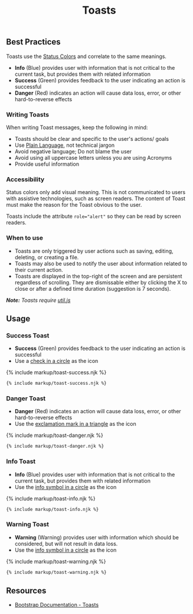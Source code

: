 ﻿---
title: Toasts
summary: Toasts are a lightweight notification relaying information related to the user's actions.
tags: components
layout: guide
eleventyNavigation:
  key: Toasts
  parent: Components
  order: 300
  excerpt: Toasts are a lightweight notification relaying information related to the user's actions.
  img: /img/illustrations/illus-toasts.svg
---

## Best Practices

Toasts use the [Status Colors](/theming/color) and correlate to the same meanings.
- **Info** (Blue) provides user with information that is not critical to the current task, but provides them with related information
- **Success** (Green) provides feedback to the user indicating an action is successful 
- **Danger** (Red) indicates an action will cause data loss, error, or other hard-to-reverse effects

### Writing Toasts
When writing Toast messages, keep the following in mind:
- Toasts should be clear and specific to the user's actions/ goals
- Use <a href="https://plainlanguage.gov/" target="_blank">Plain Language</a>, not technical jargon
- Avoid negative language; Do not blame the user
- Avoid using all uppercase letters unless you are using Acronyms
- Provide useful information

### Accessibility
Status colors only add visual meaning. This is not communicated to users with assistive technologies, such as screen readers. The content of Toast must make the reason for the Toast obvious to the user.

Toasts include the attribute `role="alert"` so they can be read by screen readers.

### When to use
- Toasts are only triggered by user actions such as saving, editing, deleting, or creating a file.
- Toasts may also be used to notify the user about information related to their current action.
- Toasts are displayed in the top-right of the screen and are persistent regardless of scrolling. They are dismissable either by clicking the X to close or after a defined time duration (suggestion is 7 seconds).

_**Note:** Toasts require <a href="https://getbootstrap.com/docs/4.5/getting-started/javascript/#util" target="_blank">util.js</a>_

## Usage

### Success Toast
* **Success** (Green) provides feedback to the user indicating an action is successful
* Use a <a href="https://fontawesome.com/icons/check-circle?style=solid" target="_blank">check in a circle</a> as the icon

{% include markup/toast-success.njk %}

``` html
{% include markup/toast-success.njk %}
```

### Danger Toast
* **Danger** (Red) indicates an action will cause data loss, error, or other hard-to-reverse effects
* Use the <a href="https://fontawesome.com/icons/exclamation-triangle?style=solid" target="_blank">exclamation mark in a triangle</a> as the icon

{% include markup/toast-danger.njk %}

``` html
{% include markup/toast-danger.njk %}
```

### Info Toast
* **Info** (Blue) provides user with information that is not critical to the current task, but provides them with related information
* Use the <a href="https://fontawesome.com/icons/info-circle?style=solid" target="_blank">info symbol in a circle</a> as the icon

{% include markup/toast-info.njk %}

``` html
{% include markup/toast-info.njk %}
```

### Warning Toast
* **Warning** (Warning) provides user with information which should be considered, but will not result in data loss.
* Use the <a href="https://fontawesome.com/icons/info-circle?style=solid" target="_blank">info symbol in a circle</a> as the icon

{% include markup/toast-warning.njk %}

``` html
{% include markup/toast-warning.njk %}
```

## Resources
* <a href="https://getbootstrap.com/docs/4.5/components/toasts/" target="_blank">Bootstrap Documentation - Toasts</a>
